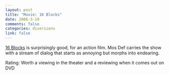 ```yaml
--- 
layout: post
title: "Movie: 16 Blocks"
date: 2006-3-19
comments: false
categories: diversions
link: false
---
```

<a href="http://imdb.com/title/tt0450232/" title="16 Blocks">16 Blocks</a> is surprisingly good, for an action film. Mos Def carries the show with a stream of dialog that starts as annoying but morphs into endearing.

Rating: Worth a viewing in the theater and a reviewing when it comes out on DVD
